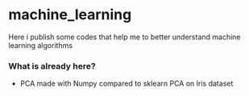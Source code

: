 # machine_learning
Here i publish some codes that help me to better understand machine learning algorithms
### What is already here?
- PCA made with Numpy compared to sklearn PCA on Iris dataset
